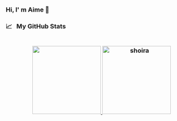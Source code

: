### Hi, I' m Aime 👋 

<h3>
  <summary>
    📈 &nbsp; My GitHub Stats
  </summary>

  <br>
  <p align="center">
    <a href="https://github.com/shoirata">
      <img height="180em"
        src="https://github-readme-stats-eight-theta.vercel.app/api?username=aimemalaika&show_icons=true&theme=midnight-white&count_private=true" />
      <img height="180em"
        src="https://github-readme-stats.vercel.app/api/top-langs/?username=aimemalaika&show_icons=true&theme=midnight-white&layout=compact"
        alt="shoira" />
    </a>
  </p>
</h3>

